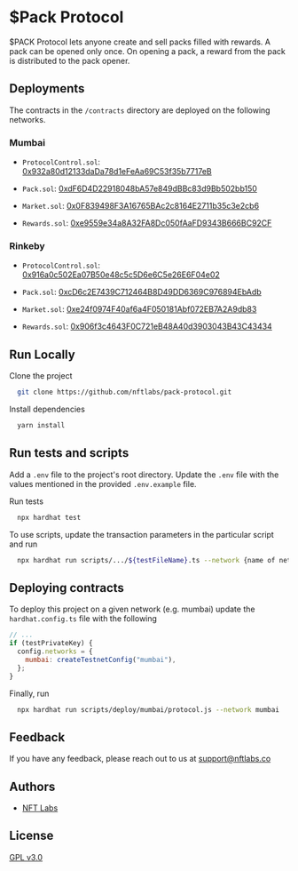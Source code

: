 # $Pack Protocol

$PACK Protocol lets anyone create and sell packs filled with rewards. A pack can be opened only once. On opening a pack, a reward 
from the pack is distributed to the pack opener.

## Deployments
The contracts in the `/contracts` directory are deployed on the following networks.

### Mumbai
- `ProtocolControl.sol`: [0x932a80d12133daDa78d1eFeAa69C53f35b7717eB](https://mumbai.polygonscan.com/address/0x932a80d12133daDa78d1eFeAa69C53f35b7717eB#code)

- `Pack.sol`: [0xdF6D4D22918048bA57e849dBBc83d9Bb502bb150](https://mumbai.polygonscan.com/address/0xdF6D4D22918048bA57e849dBBc83d9Bb502bb150#code)

- `Market.sol`: [0x0F839498F3A16765BAc2c8164E2711b35c3e2cb6](https://mumbai.polygonscan.com/address/0xD73f01f9c143EFc6Fe8eE110aF334D9ff1F2E852#code)

- `Rewards.sol`: [0xe9559e34a8A32FA8Dc050fAaFD9343B666BC92CF](https://mumbai.polygonscan.com/address/0xe9559e34a8A32FA8Dc050fAaFD9343B666BC92CF#code)

### Rinkeby

- `ProtocolControl.sol`: [0x916a0c502Ea07B50e48c5c5D6e6C5e26E6F04e02](https://rinkeby.etherscan.io/address/0x916a0c502Ea07B50e48c5c5D6e6C5e26E6F04e02#code)

- `Pack.sol`: [0xcD6c2E7439C712464B8D49DD6369C976894EbAdb](https://rinkeby.etherscan.io/address/0xcD6c2E7439C712464B8D49DD6369C976894EbAdb#code)

- `Market.sol`: [0xe24f0974F40af6a4F050181Abf072EB7A2A9db83](https://rinkeby.etherscan.io/address/0xe24f0974F40af6a4F050181Abf072EB7A2A9db83#code)

- `Rewards.sol`: [0x906f3c4643F0C721eB48A40d3903043B43C43434](https://rinkeby.etherscan.io/address/0x906f3c4643F0C721eB48A40d3903043B43C43434#code)

## Run Locally

Clone the project

```bash
  git clone https://github.com/nftlabs/pack-protocol.git
```

Install dependencies

```bash
  yarn install
```

## Run tests and scripts

Add a `.env` file to the project's root directory. Update the `.env` file with the values mentioned in the provided `.env.example` file.

Run tests

```bash
  npx hardhat test
```

To use scripts, update the transaction parameters in the particular script and run

```bash
  npx hardhat run scripts/.../${testFileName}.ts --network {name of network}
```
  
## Deploying contracts

To deploy this project on a given network (e.g. mumbai) update the `hardhat.config.ts` file with the following

```javascript
// ...
if (testPrivateKey) {
  config.networks = {
    mumbai: createTestnetConfig("mumbai"),
  };
}
```

Finally, run 

```bash
  npx hardhat run scripts/deploy/mumbai/protocol.js --network mumbai
```
  
## Feedback

If you have any feedback, please reach out to us at support@nftlabs.co

## Authors

- [NFT Labs](https://github.com/nftlabs)

  
## License

[GPL v3.0](https://choosealicense.com/licenses/gpl-3.0/)